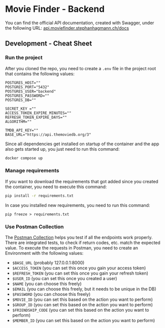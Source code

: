 # Movie Finder - Backend
You can find the official API documentation, created with Swagger, under the following URL: [api.moviefinder.stephanhagmann.ch/docs](https://api.moviefinder.stephanhagmann.ch/docs)
## Development - Cheat Sheet
### Run the project
After you cloned the repo, you need to create a `.env` file in the project root that contains the following values:
```.env
POSTGRES_HOST=""
POSTGRES_PORT="5432"
POSTGRES_USER="backend"
POSTGRES_PASSWORD=""
POSTGRES_DB=""

SECRET_KEY =""
ACCESS_TOKEN_EXPIRE_MINUTES=""
REFRESH_TOKEN_EXPIRE_DAYS=""
ALGORITHM=""

TMDB_API_KEY=""
BASE_URL="https://api.themoviedb.org/3"
```

Since all dependencies get installed on startup of the container and the app also gets started up, you just need to run this command:
```bash
docker compose up
```

### Manage requirements
If you want to download the requirements that got added since you created the container, you need to execute this command:
```bash
pip install -r requirements.txt
```

In case you installed new requirements, you need to run this command:
```shell
pip freeze > requirements.txt
```

### Use Postman Collection
The [Postman Collection](movieFinder_backendDB.postman_collection.json) helps you test if all the endpoints work properly. There are integrated tests, to check if return codes, etc. match the expected value.
To execute the requests in Postman, you need to create an Environment with the following values:

- `$BASE_URL` (probably 127.0.0.1:8000)
- `$ACCESS_TOKEN` (you can set this once you gain your access token)
- `$REFRESH_TOKEN` (you can set this once you gain your refresh token)
- `$USER_ID` (you can set this once you created a user)
- `$NAME` (you can choose this freely)
- `$EMAIL` (you can choose this freely, but it needs to be unique in the DB)
- `$PASSWORD` (you can choose this freely)
- `$MOVIE_ID` (you can set this based on the action you want to perform)
- `$GROUP_ID` (you can set this based on the action you want to perform)
- `$FRIENDSHIP_CODE` (you can set this based on the action you want to perform)
- `$MEMBER_ID` (you can set this based on the action you want to perform)
